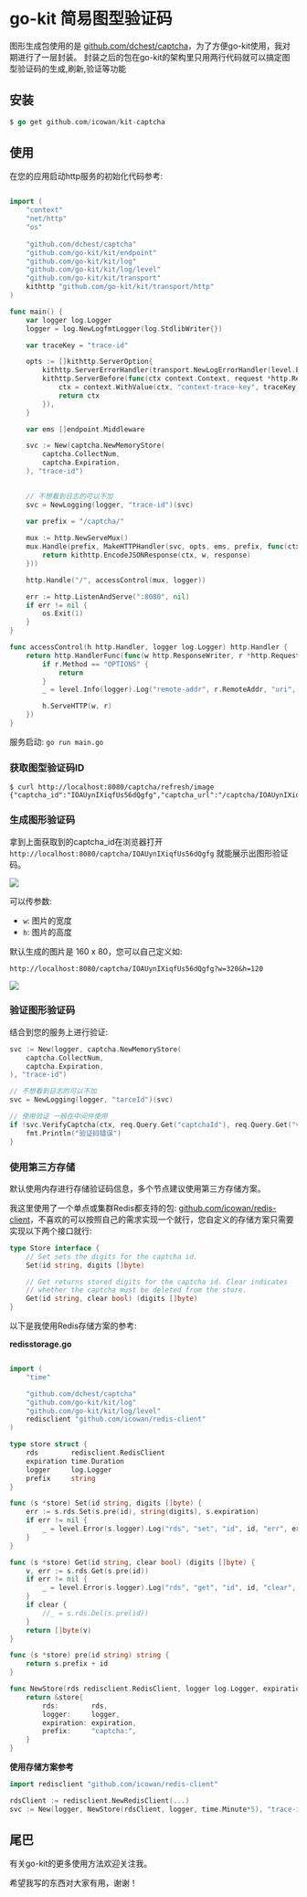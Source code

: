# go-kit 简易图型验证码


图形生成包使用的是 [github.com/dchest/captcha](github.com/dchest/captcha)，为了方便go-kit使用，我对期进行了一层封装。
封装之后的包在go-kit的架构里只用两行代码就可以搞定图型验证码的生成,刷新,验证等功能

## 安装

```go
$ go get github.com/icowan/kit-captcha
```

## 使用

在您的应用启动http服务的初始化代码参考: 

```go 

import (
	"context"
	"net/http"
	"os"
	
	"github.com/dchest/captcha"
	"github.com/go-kit/kit/endpoint"
	"github.com/go-kit/kit/log"
	"github.com/go-kit/kit/log/level"
	"github.com/go-kit/kit/transport"
	kithttp "github.com/go-kit/kit/transport/http"
)

func main() {
	var logger log.Logger
	logger = log.NewLogfmtLogger(log.StdlibWriter{})

    var traceKey = "trace-id"

	opts := []kithttp.ServerOption{
		kithttp.ServerErrorHandler(transport.NewLogErrorHandler(level.Error(logger))),
		kithttp.ServerBefore(func(ctx context.Context, request *http.Request) context.Context {
			ctx = context.WithValue(ctx, "context-trace-key", traceKey)
			return ctx
		}),
	}

	var ems []endpoint.Middleware

	svc := New(captcha.NewMemoryStore(
		captcha.CollectNum,
		captcha.Expiration,
	), "trace-id")

	
    // 不想看到日志的可以不加
    svc = NewLogging(logger, "trace-id")(svc)
    
	var prefix = "/captcha/"

	mux := http.NewServeMux()
	mux.Handle(prefix, MakeHTTPHandler(svc, opts, ems, prefix, func(ctx context.Context, w http.ResponseWriter, response interface{}) (err error) {
		return kithttp.EncodeJSONResponse(ctx, w, response)
	}))

	http.Handle("/", accessControl(mux, logger))

	err := http.ListenAndServe(":8080", nil)
	if err != nil {
		os.Exit(1)
	}
}

func accessControl(h http.Handler, logger log.Logger) http.Handler {
	return http.HandlerFunc(func(w http.ResponseWriter, r *http.Request) {
		if r.Method == "OPTIONS" {
			return
		}
		_ = level.Info(logger).Log("remote-addr", r.RemoteAddr, "uri", r.RequestURI, "method", r.Method, "length", r.ContentLength)

		h.ServeHTTP(w, r)
	})
}

```

服务启动: `go run main.go`


### 获取图型验证码ID

```
$ curl http://localhost:8080/captcha/refresh/image
{"captcha_id":"IOAUynIXiqfUs56dQgfg","captcha_url":"/captcha/IOAUynIXiqfUs56dQgfg"}
```

### 生成图形验证码

拿到上面获取到的captcha_id在浏览器打开 `http://localhost:8080/captcha/IOAUynIXiqfUs56dQgfg` 就能展示出图形验证码。

![](http://source.qiniu.cnd.nsini.com/images/2020/09/9e/8d/3d/20200930-947c5cc13679d32a3106b9a78dd9e2eb.jpeg?imageView2/2/w/1280/interlace/0/q/70)

可以传参数:

- `w`: 图片的宽度
- `h`: 图片的高度

默认生成的图片是 160 x 80，您可以自己定义如:

`http://localhost:8080/captcha/IOAUynIXiqfUs56dQgfg?w=320&h=120`

![](http://source.qiniu.cnd.nsini.com/images/2020/09/84/54/4e/20200930-01792ce4837ae3794b30bb9e54c8448c.jpeg?imageView2/2/w/1280/interlace/0/q/70)


### 验证图形验证码

结合到您的服务上进行验证:

```go
svc := New(logger, captcha.NewMemoryStore(
    captcha.CollectNum,
    captcha.Expiration,
), "trace-id")

// 不想看到日志的可以不加
svc = NewLogging(logger, "tarceId")(svc)

// 使用验证 一般在中间件使用
if !svc.VerifyCaptcha(ctx, req.Query.Get("captchaId"), req.Query.Get("verifyCode")) {
    fmt.Println("验证码错误")
} 
```

### 使用第三方存储

默认使用内存进行存储验证码信息，多个节点建议使用第三方存储方案。

我这里使用了一个单点或集群Redis都支持的包: [github.com/icowan/redis-client](github.com/icowan/redis-client)，不喜欢的可以按照自己的需求实现一个就行，您自定义的存储方案只需要实现以下两个接口就行:

```go
type Store interface {
	// Set sets the digits for the captcha id.
	Set(id string, digits []byte)

	// Get returns stored digits for the captcha id. Clear indicates
	// whether the captcha must be deleted from the store.
	Get(id string, clear bool) (digits []byte)
}
```

以下是我使用Redis存储方案的参考: 

**redisstorage.go**

```go

import (
	"time"

	"github.com/dchest/captcha"
	"github.com/go-kit/kit/log"
	"github.com/go-kit/kit/log/level"
	redisclient "github.com/icowan/redis-client"
)

type store struct {
	rds        redisclient.RedisClient
	expiration time.Duration
	logger     log.Logger
	prefix     string
}

func (s *store) Set(id string, digits []byte) {
	err := s.rds.Set(s.pre(id), string(digits), s.expiration)
	if err != nil {
		_ = level.Error(s.logger).Log("rds", "set", "id", id, "err", err.Error())
	}
}

func (s *store) Get(id string, clear bool) (digits []byte) {
	v, err := s.rds.Get(s.pre(id))
	if err != nil {
		_ = level.Error(s.logger).Log("rds", "get", "id", id, "clear", clear, "err", err.Error())
	}
	if clear {
		//_ = s.rds.Del(s.pre(id))
	}
	return []byte(v)
}

func (s *store) pre(id string) string {
	return s.prefix + id
}

func NewStore(rds redisclient.RedisClient, logger log.Logger, expiration time.Duration) captcha.Store {
	return &store{
		rds:        rds,
		logger:     logger,
		expiration: expiration,
		prefix:     "captcha:",
	}
}
```

**使用存储方案参考**

```go
import redisclient "github.com/icowan/redis-client"

rdsClient := redisclient.NewRedisClient(...)
svc := New(logger, NewStore(rdsClient, logger, time.Minute*5), "trace-id")
```


## 尾巴

有关go-kit的更多使用方法欢迎关注我。

希望我写的东西对大家有用，谢谢！

